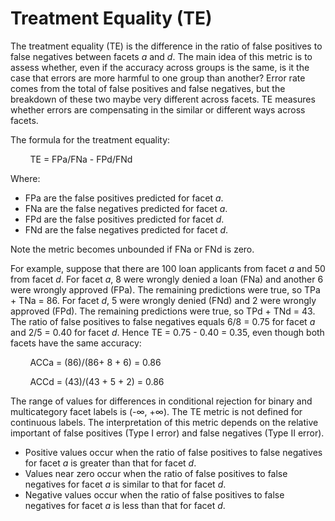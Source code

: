 # Treatment Equality \(TE\)<a name="clarify-post-training-bias-metric-te"></a>

The treatment equality \(TE\) is the difference in the ratio of false positives to false negatives between facets *a* and *d*\. The main idea of this metric is to assess whether, even if the accuracy across groups is the same, is it the case that errors are more harmful to one group than another? Error rate comes from the total of false positives and false negatives, but the breakdown of these two maybe very different across facets\. TE measures whether errors are compensating in the similar or different ways across facets\. 

The formula for the treatment equality:

        TE = FPa/FNa \- FPd/FNd

Where:
+ FPa are the false positives predicted for facet *a*\.
+ FNa are the false negatives predicted for facet *a*\.
+ FPd are the false positives predicted for facet *d*\.
+ FNd are the false negatives predicted for facet *d*\.

Note the metric becomes unbounded if FNa or FNd is zero\.

For example, suppose that there are 100 loan applicants from facet *a* and 50 from facet *d*\. For facet *a*, 8 were wrongly denied a loan \(FNa\) and another 6 were wrongly approved \(FPa\)\. The remaining predictions were true, so TPa \+ TNa = 86\. For facet *d*, 5 were wrongly denied \(FNd\) and 2 were wrongly approved \(FPd\)\. The remaining predictions were true, so TPd \+ TNd = 43\. The ratio of false positives to false negatives equals 6/8 = 0\.75 for facet *a* and 2/5 = 0\.40 for facet *d*\. Hence TE = 0\.75 \- 0\.40 = 0\.35, even though both facets have the same accuracy:

        ACCa = \(86\)/\(86\+ 8 \+ 6\) = 0\.86

        ACCd = \(43\)/\(43 \+ 5 \+ 2\) = 0\.86

The range of values for differences in conditional rejection for binary and multicategory facet labels is \(\-∞, \+∞\)\. The TE metric is not defined for continuous labels\. The interpretation of this metric depends on the relative important of false positives \(Type I error\) and false negatives \(Type II error\)\. 
+ Positive values occur when the ratio of false positives to false negatives for facet *a* is greater than that for facet *d*\. 
+ Values near zero occur when the ratio of false positives to false negatives for facet *a* is similar to that for facet *d*\. 
+ Negative values occur when the ratio of false positives to false negatives for facet *a* is less than that for facet *d*\. 